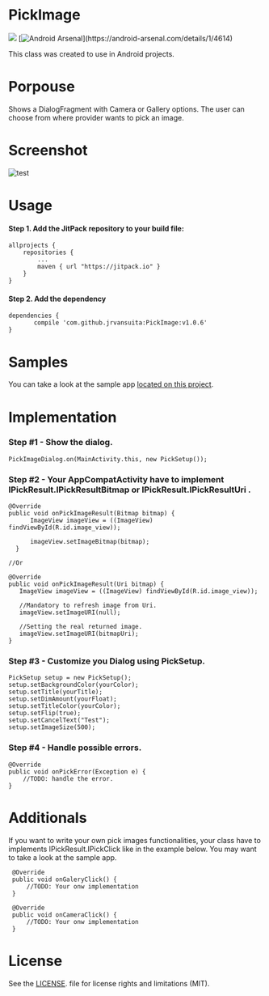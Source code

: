 # PickImage
[![](https://jitpack.io/v/jrvansuita/PickImage.svg)](https://jitpack.io/#jrvansuita/PickImage)
[![Android Arsenal](https://img.shields.io/badge/Android%20Arsenal-PickImage-green.svg?)](https://android-arsenal.com/details/1/4614)

This class was created to use in Android projects.

# Porpouse
Shows a DialogFragment with Camera or Gallery options. The user can choose from where provider wants to pick an image.

# Screenshot
![test](screenshot/img.png? "Dialog")

# Usage

#### Step 1. Add the JitPack repository to your build file:

    allprojects {
		repositories {
			...
			maven { url "https://jitpack.io" }
		}
	}

#### Step 2. Add the dependency

    dependencies {
           compile 'com.github.jrvansuita:PickImage:v1.0.6'
	}

# Samples
 You can take a look at the sample app [located on this project](/app/).


# Implementation

### Step #1 - Show the dialog.
    PickImageDialog.on(MainActivity.this, new PickSetup());

### Step #2 - Your AppCompatActivity have to implement IPickResult.IPickResultBitmap or IPickResult.IPickResultUri .
    @Override
    public void onPickImageResult(Bitmap bitmap) {
          ImageView imageView = ((ImageView) findViewById(R.id.image_view));
          
          imageView.setImageBitmap(bitmap);
      }
      
    //Or
      
    @Override
    public void onPickImageResult(Uri bitmap) {
       ImageView imageView = ((ImageView) findViewById(R.id.image_view));
       
       //Mandatory to refresh image from Uri.
       imageView.setImageURI(null);
       
       //Setting the real returned image.
       imageView.setImageURI(bitmapUri);
    }

### Step #3 - Customize you Dialog using PickSetup.
    PickSetup setup = new PickSetup();
    setup.setBackgroundColor(yourColor);
    setup.setTitle(yourTitle);
    setup.setDimAmount(yourFloat);
    setup.setTitleColor(yourColor);
    setup.setFlip(true);
    setup.setCancelText("Test");
    setup.setImageSize(500);

### Step #4 - Handle possible errors.
    @Override
    public void onPickError(Exception e) {
        //TODO: handle the error.
    }


# Additionals
 If you want to write your own pick images functionalities, your class have to implements IPickResult.IPickClick like in the example below.
 You may want to take a look at the sample app.
 
     @Override
     public void onGaleryClick() {
         //TODO: Your onw implementation
     }
 
     @Override
     public void onCameraClick() {
         //TODO: Your onw implementation
     }
     
# License
See the [LICENSE](/LICENSE.txt). file for license rights and limitations (MIT).